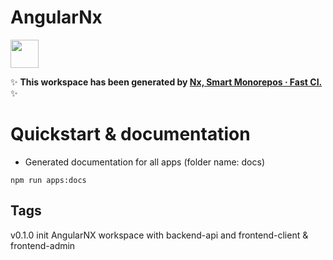 # AngularNx

<a alt="Nx logo" href="https://nx.dev" target="_blank" rel="noreferrer"><img src="https://raw.githubusercontent.com/nrwl/nx/master/images/nx-logo.png" width="45"></a>

✨ **This workspace has been generated by [Nx, Smart Monorepos · Fast CI.](https://nx.dev)** ✨

# Quickstart & documentation

- Generated documentation for all apps (folder name: docs)

```
npm run apps:docs
```

## Tags

v0.1.0 init AngularNX workspace with backend-api and frontend-client & frontend-admin

